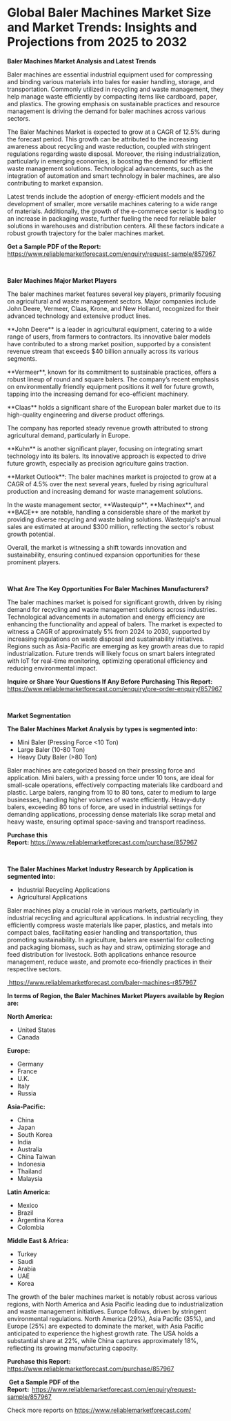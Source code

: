 <p><h1>Global Baler Machines Market Size and Market Trends: Insights and Projections from 2025 to 2032</h1></p><p><strong>Baler Machines Market Analysis and Latest Trends</strong></p>
<p><p>Baler machines are essential industrial equipment used for compressing and binding various materials into bales for easier handling, storage, and transportation. Commonly utilized in recycling and waste management, they help manage waste efficiently by compacting items like cardboard, paper, and plastics. The growing emphasis on sustainable practices and resource management is driving the demand for baler machines across various sectors.</p><p>The Baler Machines Market is expected to grow at a CAGR of 12.5% during the forecast period. This growth can be attributed to the increasing awareness about recycling and waste reduction, coupled with stringent regulations regarding waste disposal. Moreover, the rising industrialization, particularly in emerging economies, is boosting the demand for efficient waste management solutions. Technological advancements, such as the integration of automation and smart technology in baler machines, are also contributing to market expansion. </p><p>Latest trends include the adoption of energy-efficient models and the development of smaller, more versatile machines catering to a wide range of materials. Additionally, the growth of the e-commerce sector is leading to an increase in packaging waste, further fueling the need for reliable baler solutions in warehouses and distribution centers. All these factors indicate a robust growth trajectory for the baler machines market.</p></p>
<p><strong>Get a Sample PDF of the Report:&nbsp;</strong> <a href="https://www.reliablemarketforecast.com/enquiry/request-sample/857967?utm_campaign=2393&utm_medium=2&utm_source=Github&utm_content=ia&utm_term=09042025&utm_id=baler-machines">https://www.reliablemarketforecast.com/enquiry/request-sample/857967</a></p>
<p>&nbsp;</p>
<p><strong>Baler Machines Major Market Players</strong></p>
<p><p>The baler machines market features several key players, primarily focusing on agricultural and waste management sectors. Major companies include John Deere, Vermeer, Claas, Krone, and New Holland, recognized for their advanced technology and extensive product lines. </p><p>**John Deere** is a leader in agricultural equipment, catering to a wide range of users, from farmers to contractors. Its innovative baler models have contributed to a strong market position, supported by a consistent revenue stream that exceeds $40 billion annually across its various segments. </p><p>**Vermeer**, known for its commitment to sustainable practices, offers a robust lineup of round and square balers. The company’s recent emphasis on environmentally friendly equipment positions it well for future growth, tapping into the increasing demand for eco-efficient machinery.</p><p>**Claas** holds a significant share of the European baler market due to its high-quality engineering and diverse product offerings. </p><p>The company has reported steady revenue growth attributed to strong agricultural demand, particularly in Europe.</p><p>**Kuhn** is another significant player, focusing on integrating smart technology into its balers. Its innovative approach is expected to drive future growth, especially as precision agriculture gains traction.</p><p>**Market Outlook**: The baler machines market is projected to grow at a CAGR of 4.5% over the next several years, fueled by rising agricultural production and increasing demand for waste management solutions. </p><p>In the waste management sector, **Wastequip**, **Machinex**, and **BACE** are notable, handling a considerable share of the market by providing diverse recycling and waste baling solutions. Wastequip's annual sales are estimated at around $300 million, reflecting the sector's robust growth potential.</p><p>Overall, the market is witnessing a shift towards innovation and sustainability, ensuring continued expansion opportunities for these prominent players.</p></p>
<p>&nbsp;</p>
<p><strong>What Are The Key Opportunities For Baler Machines Manufacturers?</strong></p>
<p><p>The baler machines market is poised for significant growth, driven by rising demand for recycling and waste management solutions across industries. Technological advancements in automation and energy efficiency are enhancing the functionality and appeal of balers. The market is expected to witness a CAGR of approximately 5% from 2024 to 2030, supported by increasing regulations on waste disposal and sustainability initiatives. Regions such as Asia-Pacific are emerging as key growth areas due to rapid industrialization. Future trends will likely focus on smart balers integrated with IoT for real-time monitoring, optimizing operational efficiency and reducing environmental impact.</p></p>
<p><strong>Inquire or Share Your Questions If Any Before Purchasing This Report:</strong> <a href="https://www.reliablemarketforecast.com/enquiry/pre-order-enquiry/857967?utm_campaign=2393&utm_medium=2&utm_source=Github&utm_content=ia&utm_term=09042025&utm_id=baler-machines">https://www.reliablemarketforecast.com/enquiry/pre-order-enquiry/857967</a></p>
<p>&nbsp;</p>
<p><strong>Market Segmentation</strong></p>
<p><strong>The Baler Machines Market Analysis by types is segmented into:</strong></p>
<p><ul><li>Mini Baler (Pressing Force <10 Ton)</li><li>Large Baler (10-80 Ton)</li><li>Heavy Duty Baler (>80 Ton)</li></ul></p>
<p><p>Baler machines are categorized based on their pressing force and application. Mini balers, with a pressing force under 10 tons, are ideal for small-scale operations, effectively compacting materials like cardboard and plastic. Large balers, ranging from 10 to 80 tons, cater to medium to large businesses, handling higher volumes of waste efficiently. Heavy-duty balers, exceeding 80 tons of force, are used in industrial settings for demanding applications, processing dense materials like scrap metal and heavy waste, ensuring optimal space-saving and transport readiness.</p></p>
<p><strong>Purchase this Report:&nbsp;</strong><a href="https://www.reliablemarketforecast.com/purchase/857967?utm_campaign=2393&utm_medium=2&utm_source=Github&utm_content=ia&utm_term=09042025&utm_id=baler-machines">https://www.reliablemarketforecast.com/purchase/857967</a></p>
<p>&nbsp;</p>
<p><strong>The Baler Machines Market Industry Research by Application is segmented into:</strong></p>
<p><ul><li>Industrial Recycling Applications</li><li>Agricultural Applications</li></ul></p>
<p><p>Baler machines play a crucial role in various markets, particularly in industrial recycling and agricultural applications. In industrial recycling, they efficiently compress waste materials like paper, plastics, and metals into compact bales, facilitating easier handling and transportation, thus promoting sustainability. In agriculture, balers are essential for collecting and packaging biomass, such as hay and straw, optimizing storage and feed distribution for livestock. Both applications enhance resource management, reduce waste, and promote eco-friendly practices in their respective sectors.</p></p>
<p><a href="https://www.reliablemarketforecast.com/baler-machines-r857967?utm_campaign=2393&utm_medium=2&utm_source=Github&utm_content=ia&utm_term=09042025&utm_id=baler-machines">&nbsp;https://www.reliablemarketforecast.com/baler-machines-r857967</a></p>
<p><strong>In terms of Region, the Baler Machines Market Players available by Region are:</strong></p>
<p>
    <p> <strong> North America: </strong>
        <ul>
            <li>United States</li>
            <li>Canada</li>
        </ul>
        </p> 
    <p> <strong> Europe: </strong>
        <ul>
            <li>Germany</li>
            <li>France</li>
            <li>U.K.</li>
            <li>Italy</li>
            <li>Russia</li>
        </ul>
        </p> 
    <p> <strong> Asia-Pacific: </strong>
        <ul>
            <li>China</li>
            <li>Japan</li>
            <li>South Korea</li>
            <li>India</li>
            <li>Australia</li>
            <li>China Taiwan</li>
            <li>Indonesia</li>
            <li>Thailand</li>
            <li>Malaysia</li>
        </ul>
        </p> 
    <p> <strong> Latin America: </strong>
        <ul>
            <li>Mexico</li>
            <li>Brazil</li>
            <li>Argentina Korea</li>
            <li>Colombia</li>
        </ul>
        </p> 
    <p> <strong> Middle East & Africa: </strong>
        <ul>
            <li>Turkey</li>
            <li>Saudi</li>
            <li>Arabia</li>
            <li>UAE</li>
            <li>Korea</li>
        </ul>
    </p>
    </p>
<p><p>The growth of the baler machines market is notably robust across various regions, with North America and Asia Pacific leading due to industrialization and waste management initiatives. Europe follows, driven by stringent environmental regulations. North America (29%), Asia Pacific (35%), and Europe (25%) are expected to dominate the market, with Asia Pacific anticipated to experience the highest growth rate. The USA holds a substantial share at 22%, while China captures approximately 18%, reflecting its growing manufacturing capacity.</p></p>
<p><strong>Purchase this Report: </strong><a href="https://www.reliablemarketforecast.com/purchase/857967?utm_campaign=2393&utm_medium=2&utm_source=Github&utm_content=ia&utm_term=09042025&utm_id=baler-machines">https://www.reliablemarketforecast.com/purchase/857967</a></p>
<p>&nbsp;<strong>Get a Sample PDF of the Report:&nbsp;&nbsp;</strong><a href="https://www.reliablemarketforecast.com/enquiry/request-sample/857967?utm_campaign=2393&utm_medium=2&utm_source=Github&utm_content=ia&utm_term=09042025&utm_id=baler-machines">https://www.reliablemarketforecast.com/enquiry/request-sample/857967</a></p>
<p><strong></strong></p>
<p>Check more reports on <a href="https://www.reliablemarketforecast.com/?utm_campaign=2393&utm_medium=2&utm_source=Github&utm_content=ia&utm_term=09042025&utm_id=baler-machines">https://www.reliablemarketforecast.com/</a></p>
